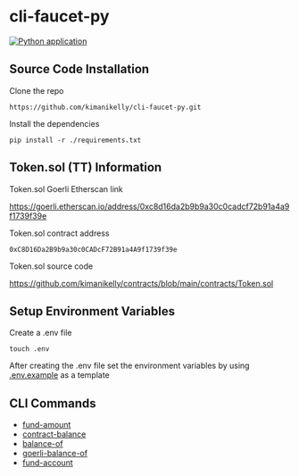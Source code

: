 # cli-faucet-py

[![Python application](https://github.com/kimanikelly/cli-faucet-py/actions/workflows/python-app.yml/badge.svg)](https://github.com/kimanikelly/cli-faucet-py/actions/workflows/python-app.yml)

## Source Code Installation

Clone the repo

```
https://github.com/kimanikelly/cli-faucet-py.git
```

Install the dependencies

```
pip install -r ./requirements.txt
```

## Token.sol (TT) Information

Token.sol Goerli Etherscan link

https://goerli.etherscan.io/address/0xc8d16da2b9b9a30c0cadcf72b91a4a9f1739f39e

Token.sol contract address

```
0xC8D16Da2B9b9a30c0CADcF72B91a4A9f1739f39e
```

Token.sol source code

https://github.com/kimanikelly/contracts/blob/main/contracts/Token.sol

## Setup Environment Variables

Create a .env file

```
touch .env
```

After creating the .env file set the environment variables by using [.env.example](.env.example) as a template

## CLI Commands

- [fund-amount](docs/fundAmount.md)
- [contract-balance](docs/contractBalance.md)
- [balance-of](docs/balanceOf.md)
- [goerli-balance-of](docs/goerliBalanceOf.md)
- [fund-account](docs/fundAccount.md)
